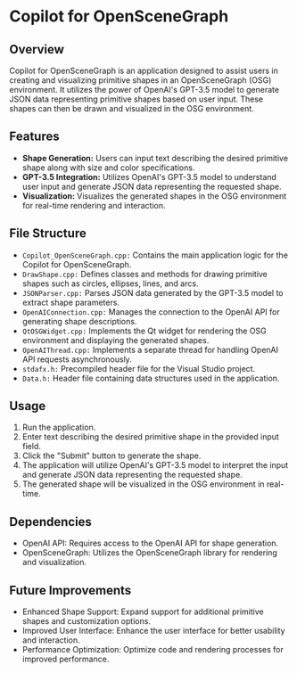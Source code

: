 
<body>
  <div class="container">
    <h1>Copilot for OpenSceneGraph</h1>
    <h2>Overview</h2>
    <p>Copilot for OpenSceneGraph is an application designed to assist users in creating and visualizing primitive shapes in an OpenSceneGraph (OSG) environment. It utilizes the power of OpenAI's GPT-3.5 model to generate JSON data representing primitive shapes based on user input. These shapes can then be drawn and visualized in the OSG environment.</p>
     <h2>Features</h2>
    <ul>
      <li><strong>Shape Generation:</strong> Users can input text describing the desired primitive shape along with size and color specifications.</li>
      <li><strong>GPT-3.5 Integration:</strong> Utilizes OpenAI's GPT-3.5 model to understand user input and generate JSON data representing the requested shape.</li>
      <li><strong>Visualization:</strong> Visualizes the generated shapes in the OSG environment for real-time rendering and interaction.</li>
    </ul>

   <h2>File Structure</h2>
    <ul>
      <li><code>Copilot_OpenSceneGraph.cpp:</code> Contains the main application logic for the Copilot for OpenSceneGraph.</li>
      <li><code>DrawShape.cpp:</code> Defines classes and methods for drawing primitive shapes such as circles, ellipses, lines, and arcs.</li>
      <li><code>JSONParser.cpp:</code> Parses JSON data generated by the GPT-3.5 model to extract shape parameters.</li>
      <li><code>OpenAIConnection.cpp:</code> Manages the connection to the OpenAI API for generating shape descriptions.</li>
      <li><code>QtOSGWidget.cpp:</code> Implements the Qt widget for rendering the OSG environment and displaying the generated shapes.</li>
      <li><code>OpenAIThread.cpp:</code> Implements a separate thread for handling OpenAI API requests asynchronously.</li>
      <li><code>stdafx.h:</code> Precompiled header file for the Visual Studio project.</li>
      <li><code>Data.h:</code> Header file containing data structures used in the application.</li>
    </ul>
    
   <h2>Usage</h2>
    <ol>
      <li>Run the application.</li>
      <li>Enter text describing the desired primitive shape in the provided input field.</li>
      <li>Click the "Submit" button to generate the shape.</li>
      <li>The application will utilize OpenAI's GPT-3.5 model to interpret the input and generate JSON data representing the requested shape.</li>
      <li>The generated shape will be visualized in the OSG environment in real-time.</li>
    </ol>
    <h2>Dependencies</h2>
    <ul>
      <li>OpenAI API: Requires access to the OpenAI API for shape generation.</li>
      <li>OpenSceneGraph: Utilizes the OpenSceneGraph library for rendering and visualization.</li>
    </ul>
    <h2>Future Improvements</h2>
    <ul>
      <li>Enhanced Shape Support: Expand support for additional primitive shapes and customization options.</li>
      <li>Improved User Interface: Enhance the user interface for better usability and interaction.</li>
      <li>Performance Optimization: Optimize code and rendering processes for improved performance.</li>
    </ul>
   
  </div>
</body>
</html>
